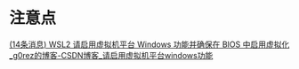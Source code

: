 # 注意点

[(14条消息) WSL2 请启用虚拟机平台 Windows 功能并确保在 BIOS 中启用虚拟化_g0rez的博客-CSDN博客_请启用虚拟机平台windows功能](https://blog.csdn.net/zerostruggle/article/details/117608185)
